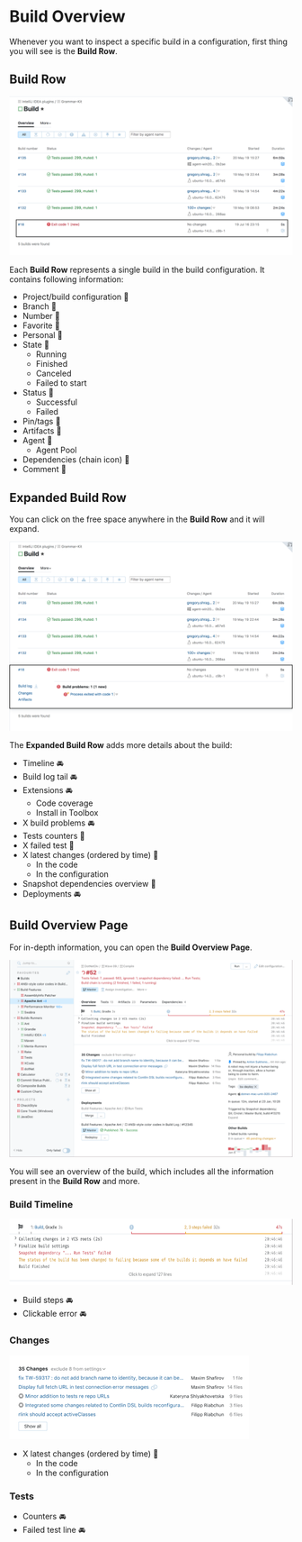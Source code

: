 # Build Overview

Whenever you want to inspect a specific build in a configuration, first thing
you will see is the __Build Row__. 

## Build Row

<img src="Images/build_row.png">

Each __Build Row__ represents a single build in the build configuration. It contains
following information:

* Project/build configuration :checkered_flag: 
* Branch :checkered_flag: 
* Number :checkered_flag: 
* Favorite :checkered_flag: 
* Personal :checkered_flag: 
* State :checkered_flag: 
    * Running
    * Finished
    * Canceled
    * Failed to start
* Status :checkered_flag: 
    * Successful
    * Failed
* Pin/tags :checkered_flag: 
* Artifacts :checkered_flag: 
* Agent :checkered_flag: 
    * Agent Pool
* Dependencies (chain icon) :checkered_flag: 
* Comment :checkered_flag: 

## Expanded Build Row

You can click on the free space anywhere in the __Build Row__ and it will expand.

<img src="Images/expanded_build_row.png">

The __Expanded Build Row__ adds more details about the build:

* Timeline :oncoming_automobile: 
* Build log tail :oncoming_automobile: 
* Extensions :oncoming_automobile: 
	* Code coverage
    * Install in Toolbox
* X build problems :oncoming_automobile: 
* Tests counters :checkered_flag: 
* X failed test :checkered_flag: 
* X latest changes (ordered by time) :checkered_flag: 
	* In the code
	* In the configuration
* Snapshot dependencies overview :checkered_flag: 
* Deployments :oncoming_automobile: 


## Build Overview Page

For in-depth information, you can open the __Build Overview Page__.

<img src="Images/build_overview.png">

You will see an overview of the build, which includes all the information present
in the __Build Row__ and more. 
 
### Build Timeline

<img height="117" width="623" src="Images/build_overview_timeline.png">

* Build steps :oncoming_automobile:
* Clickable error :oncoming_automobile: 


### Changes

<img height="149" width="426" src="Images/build_overview_changes.png">

* X latest changes (ordered by time) :checkered_flag: 
    * In the code
    * In the configuration

### Tests

* Counters :oncoming_automobile: 
* Failed test line :oncoming_automobile: 



